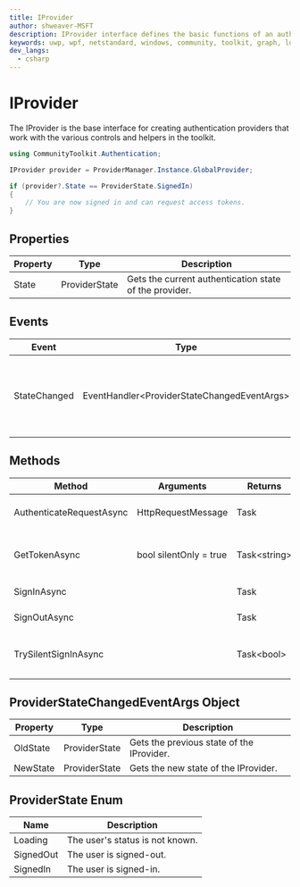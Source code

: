 ```yaml
---
title: IProvider
author: shweaver-MSFT
description: IProvider interface defines the basic functions of an authentication provider in the Graph toolkit.
keywords: uwp, wpf, netstandard, windows, community, toolkit, graph, login, authentication, provider, providers, identity
dev_langs:
  - csharp
---
```


# IProvider

The IProvider is the base interface for creating authentication providers that work with the various controls and helpers in the toolkit.

```csharp
using CommunityToolkit.Authentication;

IProvider provider = ProviderManager.Instance.GlobalProvider;

if (provider?.State == ProviderState.SignedIn)
{
    // You are now signed in and can request access tokens.
}
```

## Properties

| Property | Type | Description |
| -- | -- | -- |
| State | ProviderState | Gets the current authentication state of the provider. |

## Events

| Event | Type | Description |
| -- | -- | -- |
| StateChanged | EventHandler&lt;ProviderStateChangedEventArgs&gt; | An event that is called whenever the login state changes.

## Methods

| Method | Arguments | Returns | Description |
| -- | -- | -- | -- |
| AuthenticateRequestAsync | HttpRequestMessage | Task | Authenticate an outgoing request. |
| GetTokenAsync | bool silentOnly = true | Task&lt;string&gt; | Retrieve a token for the authenticated user. |
| SignInAsync | | Task | Sign in a user. |
| SignOutAsync | | Task | Sign out the current user. |
| TrySilentSignInAsync | | Task&lt;bool&gt; | Try signing in silently, without prompts. |

## ProviderStateChangedEventArgs Object

| Property | Type | Description |
| -- | -- | -- |
| OldState | ProviderState | Gets the previous state of the IProvider.
| NewState | ProviderState | Gets the new state of the IProvider.

## ProviderState Enum

| Name | Description |
| -- | -- |
| Loading | The user's status is not known. |
| SignedOut | The user is signed-out. |
| SignedIn | The user is signed-in. |
